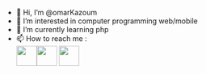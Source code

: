 - 👋 Hi, I’m @omarKazoum
- 👀 I’m interested in computer programming web/mobile
- 🌱 I’m currently learning php
- 📫 How to reach me :<br> <a href="mailto:omarkazoum96@gmail.com"><img width="40px"  class="icon" src="https://cdn-icons-png.flaticon.com/512/281/281769.png"></img></a><a href="https://fiverr.com/omar_prof"><img width="40px"  class="icon" src="https://res.cloudinary.com/crunchbase-production/image/upload/c_lpad,h_256,w_256,f_auto,q_auto:eco,dpr_1/edbgtopuygq86h2xxyhp"></img></a>
<a href="https://www.linkedin.com/in/omar-kazoum-532712107/"><img width="40px"  class="icon" src="https://freeiconshop.com/wp-content/uploads/edd/linkedin-flat.png"></img></a>

<!---
omarKazoum/omarKazoum is a ✨ special ✨ repository because its `README.md` (this file) appears on your GitHub profile.
You can click the Preview link to take a look at your changes.
--->
